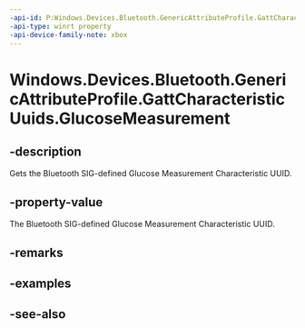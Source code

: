 ```yaml
---
-api-id: P:Windows.Devices.Bluetooth.GenericAttributeProfile.GattCharacteristicUuids.GlucoseMeasurement
-api-type: winrt property
-api-device-family-note: xbox
---
```


<!-- Property syntax
public System.Guid GlucoseMeasurement { get; }
-->

# Windows.Devices.Bluetooth.GenericAttributeProfile.GattCharacteristicUuids.GlucoseMeasurement

## -description
Gets the Bluetooth SIG-defined Glucose Measurement Characteristic UUID.

## -property-value
The Bluetooth SIG-defined Glucose Measurement Characteristic UUID.

## -remarks

## -examples

## -see-also
